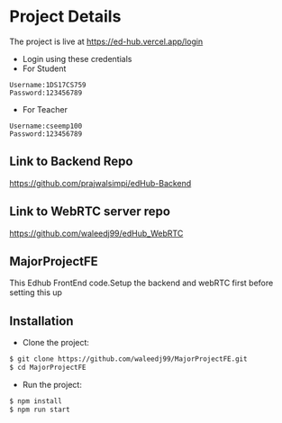 
# Project Details
The project is live at https://ed-hub.vercel.app/login
* Login using these credentials 
* For Student
``` 
Username:1DS17CS759
Password:123456789
```
* For Teacher
```
Username:cseemp100
Password:123456789
```
## Link to Backend Repo
https://github.com/prajwalsimpi/edHub-Backend

## Link to WebRTC server repo
https://github.com/waleedj99/edHub_WebRTC

## MajorProjectFE
This Edhub FrontEnd code.Setup the backend and webRTC first before setting this up
 
## Installation
* Clone the project: 
```bash
$ git clone https://github.com/waleedj99/MajorProjectFE.git
$ cd MajorProjectFE
```
* Run the project:
```bash
$ npm install
$ npm run start
```
